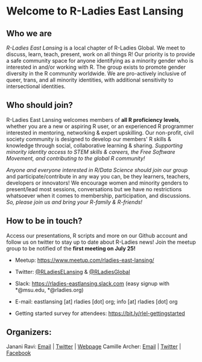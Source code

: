 
# Welcome to R-Ladies East Lansing

## Who we are
*R-Ladies East Lansing* is a local chapter of R-Ladies Global. We meet to discuss, learn, teach, present, work on all things R! Our priority is to provide a safe community space for anyone identifying as a minority gender who is interested in and/or working with R. The group exists to promote gender diversity in the R community worldwide. We are pro-actively inclusive of queer, trans, and all minority identities, with additional sensitivity to intersectional identities.

## Who should join?
R-Ladies East Lansing welcomes members of **all R proficiency levels**, whether you are a new or aspiring R user, or an experienced R programmer interested in mentoring, networking & expert upskilling. Our non-profit, civil society community is designed to develop our members' R skills & knowledge through social, collaborative learning & sharing. *Supporting minority identity access to STEM skills & careers, the Free Software Movement, and contributing to the global R community!*

*Anyone and everyone interested in R/Data Science should join our group* and participate/contribute in any way you can, be they learners, teachers, developers or innovators! We encourage women and minority genders to present/lead most sessions, conversations but we have no restrictions whatsoever when it comes to membership, participation, and discussions.
*So, please join us and bring your R-family & R-friends!*

## How to be in touch?
Access our presentations, R scripts and more on our Github account and follow us on twitter to stay up to date about R-Ladies news! Join the meetup group to be notified of the **first meeting on July 25!**

* Meetup: https://www.meetup.com/rladies-east-lansing/
* Twitter: [@RLadiesELansing](www.twitter.com/RLadiesELansing) & [@RLadiesGlobal](www.twitter.com/RLadiesGlobal)
* Slack: https://rladies-eastlansing.slack.com (easy signup with *@msu.edu, *@rladies.org)
* E-mail: eastlansing [at] rladies [dot] org; info [at] rladies [dot] org

* Getting started survey for attendees: https://bit.ly/rlel-gettingstarted

## Organizers:
Janani Ravi: [Email](mailto:jananiravi@rladies.org) | [Twitter](www.twitter.com/janani137) | [Webpage](jananiravi.github.io)
Camille Archer: [Email](mailto:camille@rladies.org) | [Twitter](www.twitter.com/CamilleArcher5) | [Facebook](facebook.com/archerc5)
